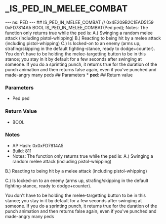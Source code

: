 # _IS_PED_IN_MELEE_COMBAT

--- ns: PED --- ## IS_PED_IN_MELEE_COMBAT  // 0x4E209B2C1EAD5159 0xFD7814A5 BOOL IS_PED_IN_MELEE_COMBAT(Ped ped);  Notes: The function only returns true while the ped is: A.) Swinging a random melee attack (including pistol-whipping) B.) Reacting to being hit by a melee attack (including pistol-whipping) C.) Is locked-on to an enemy (arms up, strafing/skipping in the default fighting-stance, ready to dodge+counter). You don't have to be holding the melee-targetting button to be in this stance; you stay in it by default for a few seconds after swinging at someone. If you do a sprinting punch, it returns true for the duration of the punch animation and then returns false again, even if you've punched and made-angry many peds  ## Parameters * **ped**:  ## Return value

### Parameters
* Ped ped

### Return Value
* BOOL

### Notes
* AP Hash: 0x0xFD7814A5
* Build: 811
* Notes: The function only returns true while the ped is: 
A.) Swinging a random melee attack (including pistol-whipping)

B.) Reacting to being hit by a melee attack (including pistol-whipping)

C.) Is locked-on to an enemy (arms up, strafing/skipping in the default fighting-stance, ready to dodge+counter). 

You don't have to be holding the melee-targetting button to be in this stance; you stay in it by default for a few seconds after swinging at someone. If you do a sprinting punch, it returns true for the duration of the punch animation and then returns false again, even if you've punched and made-angry many peds

